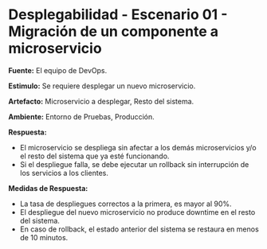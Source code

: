# Desplegabilidad - Escenario 01 - Migración de un componente a microservicio

**Fuente:** El equipo de DevOps.

**Estimulo:** Se requiere desplegar un nuevo microservicio.

**Artefacto:** Microservicio a desplegar, Resto del sistema.

**Ambiente:** Entorno de Pruebas, Producción.

**Respuesta:**
- El microservicio se despliega sin afectar a los demás microservicios y/o el resto del sistema que ya esté funcionando.
- Si el despliegue falla, se debe ejecutar un rollback sin interrupción de los servicios a los clientes.

**Medidas de Respuesta:**
- La tasa de despliegues correctos a la primera, es mayor al 90%.
- El despliegue del nuevo microservicio no produce downtime en el resto del sistema.
- En caso de rollback, el estado anterior del sistema se restaura en menos de 10 minutos.
